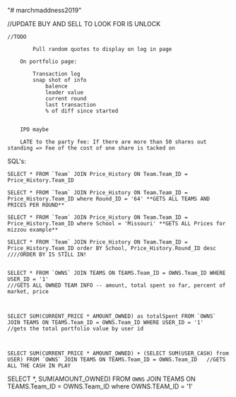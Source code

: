 "# marchmaddness2019" 

//UPDATE BUY AND SELL TO LOOK FOR IS UNLOCK


	//TODO 
			
			Pull random quotes to display on log in page
			
		On portfolio page: 
			
			Transaction log
			snap shot of info
				balence
				leader value 
				current round 
				last transaction
				% of diff since started 
		
		
		IPO maybe

		LATE to the party fee: If there are more than 50 shares out standing => Fee of the cost of one share is tacked on 
		

SQL's:

	SELECT * FROM `Team` JOIN Price_History ON Team.Team_ID = Price_History.Team_ID
	
	SELECT * FROM `Team` JOIN Price_History ON Team.Team_ID = Price_History.Team_ID where Round_ID = '64' **GETS ALL TEAMS AND PRICES PER ROUND**
	
	SELECT * FROM `Team` JOIN Price_History ON Team.Team_ID = Price_History.Team_ID where School = 'Missouri' **GETS ALL Prices for mizzou example**
	
	SELECT * FROM `Team` JOIN Price_History ON Team.Team_ID = Price_History.Team_ID order BY School, Price_History.Round_ID desc ////ORDER BY IS STILL IN!
	
	
	SELECT * FROM `OWNS` JOIN TEAMS ON TEAMS.Team_ID = OWNS.Team_ID WHERE USER_ID = '1'
	///GETS ALL OWNED TEAM INFO -- amount, total spent so far, percent of market, price 
	


	SELECT SUM(CURRENT_PRICE * AMOUNT_OWNED) as totalSpent FROM `OWNS` JOIN TEAMS ON TEAMS.Team_ID = OWNS.Team_ID WHERE USER_ID = '1'
	//gets the total portfolio value by user id
	
	
	
	SELECT SUM(CURRENT_PRICE * AMOUNT_OWNED) + (SELECT SUM(USER_CASH) from USER) FROM `OWNS` JOIN TEAMS ON TEAMS.Team_ID = OWNS.Team_ID   //GETS ALL THE CASH IN PLAY


SELECT *, SUM(AMOUNT_OWNED) FROM `OWNS` JOIN TEAMS ON TEAMS.Team_ID = OWNS.Team_ID where OWNS.TEAM_ID = '1'
